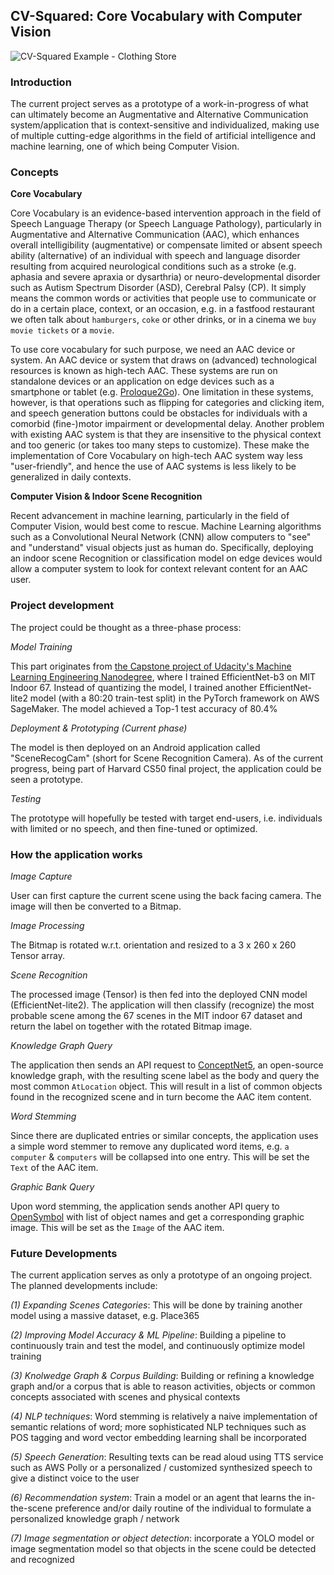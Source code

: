 ## CV-Squared: Core Vocabulary with Computer Vision

![CV-Squared Example - Clothing Store](sample.gif)

### Introduction

The current project serves as a prototype of a work-in-progress of what can
ultimately become an Augmentative and Alternative Communication system/application
that is context-sensitive and individualized, making use of multiple cutting-edge
algorithms in the field of artificial intelligence and machine learning, one of
which being Computer Vision.

### Concepts

**Core Vocabulary**

Core Vocabulary is an evidence-based intervention approach in the field of
Speech Language Therapy (or Speech Language Pathology), particularly in
Augmentative and Alternative Communication (AAC), which enhances overall
intelligibility (augmentative) or compensate limited or absent speech ability
(alternative) of an individual with speech and language disorder resulting
from acquired neurological conditions such as a stroke (e.g. aphasia and severe
apraxia or dysarthria) or neuro-developmental disorder such as Autism Spectrum
Disorder (ASD), Cerebral Palsy (CP). It simply means the common words or
activities that people use to communicate or do in a certain place, context,
or an occasion, e.g. in a fastfood restaurant we often talk about `hamburgers`,
`coke` or other drinks, or in a cinema we `buy movie tickets` or a `movie`.


To use core vocabulary for such purpose, we need an AAC device or system. An AAC
device or system that draws on (advanced) technological resources is known
as high-tech AAC. These systems are run on standalone devices or an application
on edge devices such as a smartphone or tablet (e.g. [Proloque2Go](https://apps.apple.com/us/app/proloquo2go/id308368164)).
One limitation in these systems, however, is that operations such as flipping for
categories and clicking item, and speech generation buttons could be obstacles
for individuals with a comorbid (fine-)motor impairment or developmental delay.
Another problem with existing AAC system is that they are insensitive to the
physical context and too generic (or takes too many steps to customize). These
make the implementation of Core Vocabulary on high-tech AAC system way less
"user-friendly", and hence the use of AAC systems is less likely to be generalized in daily contexts.


**Computer Vision & Indoor Scene Recognition**

Recent advancement in machine learning, particularly in the field of Computer
Vision, would best come to rescue. Machine Learning algorithms such as a
Convolutional Neural Network (CNN) allow computers to "see" and "understand"
visual objects just as human do. Specifically, deploying an indoor scene
Recognition or classification model on edge devices would allow a computer
system to look for context relevant content for an AAC user.


### Project development

The project could be thought as a three-phase process:


*Model Training*

This part originates from [the Capstone project of Udacity's Machine Learning
Engineering Nanodegree](https://github.com/wlamcuhk/indoor-scene-recognition), where I trained EfficientNet-b3 on MIT Indoor 67.
Instead of quantizing the model, I trained another EfficientNet-lite2 model (with
a 80:20 train-test split) in the PyTorch framework on AWS SageMaker.
The model achieved a Top-1 test accuracy of 80.4%


*Deployment & Prototyping (Current phase)*

The model is then deployed on an Android application called "SceneRecogCam"
(short for Scene Recognition Camera). As of the current progress, being part of
Harvard CS50 final project, the application could be seen a prototype.


*Testing*

The prototype will hopefully be tested with target end-users, i.e. individuals
with limited or no speech, and then fine-tuned or optimized.


### How the application works

*Image Capture*

User can first capture the current scene using the back facing camera. The image
will then be converted to a Bitmap.


*Image Processing*

The Bitmap is rotated w.r.t. orientation and resized to a 3 x 260 x 260
Tensor array.


*Scene Recognition*

The processed image (Tensor) is then fed into the deployed CNN model
(EfficientNet-lite2). The application will then classify (recognize) the most
probable scene among the 67 scenes in the MIT indoor 67 dataset and return the
label on together with the rotated Bitmap image.


*Knowledge Graph Query*

The application then sends an API request to [ConceptNet5](https://conceptnet.io/),
an open-source knowledge graph, with the resulting scene label as the body and
query the most common `AtLocation` object. This will result in a list of common
objects found in the recognized scene and in turn become the AAC item content.


*Word Stemming*

Since there are duplicated entries or similar concepts, the application uses
a simple word stemmer to remove any duplicated word items, e.g. `a computer` &
`computers` will be collapsed into one entry. This will be set the `Text` of
the AAC item.


*Graphic Bank Query*

Upon word stemming, the application sends another API query to [OpenSymbol](https://www.opensymbols.org/)
with list of object names and get a corresponding graphic image. This will be
set as the `Image` of the AAC item.


### Future Developments

The current application serves as only a prototype of an ongoing project. The
planned developments include:

*(1) Expanding Scenes Categories*: This will be done by training another model
using a massive dataset, e.g. Place365

*(2) Improving Model Accuracy & ML Pipeline*: Building a pipeline to continuously
train and test the model, and continuously optimize model training

*(3) Knolwedge Graph & Corpus Building*: Building or refining a knowledge graph and/or a corpus that is
able to reason activities, objects or common concepts associated with scenes and physical contexts

*(4) NLP techniques*: Word stemming is relatively a naive implementation of
semantic relations of word; more sophisticated NLP techniques such as POS tagging
and word vector embedding learning shall be incorporated

*(5) Speech Generation*: Resulting texts can be read aloud using TTS service
such as AWS Polly or a personalized / customized synthesized speech to give a distinct voice to the user

*(6) Recommendation system*: Train a model or an agent that learns the in-the-scene
preference and/or daily routine of the individual to formulate a personalized
knowledge graph / network

*(7) Image segmentation or object detection*: incorporate a YOLO model or image
segmentation model so that objects in the scene could be detected and recognized
